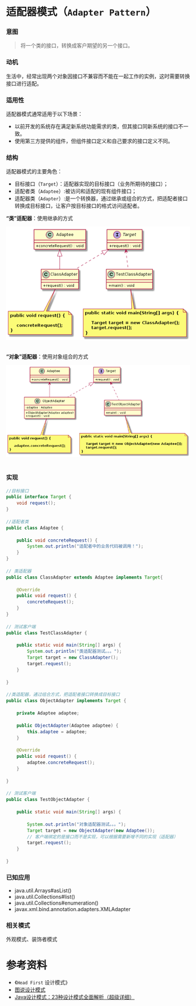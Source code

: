 适配器模式（`Adapter Pattern`）
====================
### **意图**
> 将一个类的接口，转换成客户期望的另一个接口。

### **动机**
生活中，经常出现两个对象因接口不兼容而不能在一起工作的实例，这时需要转换接口进行适配。

### **适用性**
适配器模式通常适用于以下场景：
 - 以前开发的系统存在满足新系统功能需求的类，但其接口同新系统的接口不一致。
- 使用第三方提供的组件，但组件接口定义和自己要求的接口定义不同。

### **结构**
适配器模式的主要角色：
- 目标接口（``Target``）：适配器实现的目标接口（业务所期待的接口）；
- 适配者类（``Adaptee``）:被访问和适配的现有组件接口；
- 适配器类（``Adapter``）:是一个转换器，通过继承或组合的方式，把适配者接口转换成目标接口，让客户按目标接口的格式访问适配者。  

**“类”适配器**：使用继承的方式
<div align="center"> <img src="images/22.classAdapter.png" width="520px"> </div><br>

**“对象”适配器**：使用对象组合的方式
<div align="center"> <img src="images/22.objectAdapter.png" width="520px"> </div><br>

### **实现**
```java
//目标接口
public interface Target {
	void request();
}

//适配者类
public class Adaptee {
	
	public void concreteRequest() {
		System.out.println("适配者中的业务代码被调用！");
	}
}

// 类适配器
public class ClassAdapter extends Adaptee implements Target{

	@Override
	public void request() {
		concreteRequest();
	}
}

// 测试客户端
public class TestClassAdapter {

	public static void main(String[] args) {
		System.out.println("类适配器测试。。。");
        Target target = new ClassAdapter();
        target.request();
	}

}

//类适配器，通过组合方式，把适配者接口转换成目标接口
public class ObjectAdapter implements Target {

	private Adaptee adaptee;

	public ObjectAdapter(Adaptee adaptee) {
		this.adaptee = adaptee;
	}

	@Override
	public void request() {
		adaptee.concreteRequest();
	}

}

// 测试客户端
public class TestObjectAdapter {

    public static void main(String[] args) {

        System.out.println("对象适配器测试。。。");
        Target target = new ObjectAdapter(new Adaptee());
		// 客户端绑定的是接口而不是实现，可以根据需要新增不同的实现（适配器）
        target.request();
    }

}
```
### **已知应用**
- java.util.Arrays#asList()
- java.util.Collections#list()
- java.util.Collections#enumeration()
- javax.xml.bind.annotation.adapters.XMLAdapter 

### **相关模式**
外观模式、装饰者模式


# 参考资料
- 《`Head First` 设计模式》
- [图说设计模式](https://design-patterns.readthedocs.io/zh_CN/latest/index.html)
- [Java设计模式：23种设计模式全面解析（超级详细）](http://c.biancheng.net/design_pattern/)
